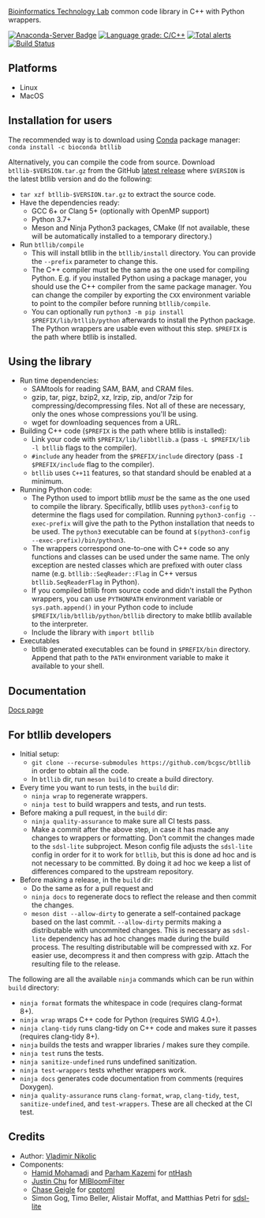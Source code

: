 [Bioinformatics Technology Lab](http://www.birollab.ca/) common code library in C++ with Python wrappers.

[![Anaconda-Server Badge](https://anaconda.org/bioconda/btllib/badges/version.svg)](https://anaconda.org/bioconda/btllib)
[![Language grade: C/C++](https://img.shields.io/lgtm/grade/cpp/g/bcgsc/btllib.svg?logo=lgtm&logoWidth=18)](https://lgtm.com/projects/g/bcgsc/btllib/context:cpp)
[![Total alerts](https://img.shields.io/lgtm/alerts/g/bcgsc/btllib.svg?logo=lgtm&logoWidth=18)](https://lgtm.com/projects/g/bcgsc/btllib/alerts/)
[![Build Status](https://dev.azure.com/bcgsc/btl_public/_apis/build/status/bcgsc.btllib)](https://dev.azure.com/bcgsc/btl_public/_build/latest?definitionId=1)

Platforms
---
- Linux
- MacOS

Installation for users
---
The recommended way is to download using [Conda](https://docs.conda.io/en/latest/) package manager:  
`conda install -c bioconda btllib`

Alternatively, you can compile the code from source. Download `btllib-$VERSION.tar.gz` from the GitHub [latest release](https://github.com/bcgsc/btllib/releases/latest) where `$VERSION` is the latest btllib version and do the following:
- `tar xzf btllib-$VERSION.tar.gz` to extract the source code.
- Have the dependencies ready:
  * GCC 6+ or Clang 5+ (optionally with OpenMP support)
  * Python 3.7+
  * Meson and Ninja Python3 packages, CMake (If not available, these will be automatically installed to a temporary directory.)
- Run `btllib/compile`
  * This will install btllib in the `btllib/install` directory. You can provide the `--prefix` parameter to change this.
  * The C++ compiler must be the same as the one used for compiling Python. E.g. if you installed Python using a package manager, you should use the C++ compiler from the same package manager. You can change the compiler by exporting the `CXX` environment variable to point to the compiler before running `btllib/compile`.
  * You can optionally run `python3 -m pip install $PREFIX/lib/btllib/python` afterwards to install the Python package. The Python wrappers are usable even without this step. `$PREFIX` is the path where btllib is installed.

Using the library
---
- Run time dependencies:
  * SAMtools for reading SAM, BAM, and CRAM files.
  * gzip, tar, pigz, bzip2, xz, lrzip, zip, and/or 7zip for compressing/decompressing files. Not all of these are necessary, only the ones whose compressions you'll be using. 
  * wget for downloading sequences from a URL.
- Building C++ code (`$PREFIX` is the path where btllib is installed):
  * Link your code with `$PREFIX/lib/libbtllib.a` (pass `-L $PREFIX/lib -l btllib` flags to the compiler).
  * `#include` any header from the `$PREFIX/include` directory (pass `-I $PREFIX/include` flag to the compiler).
  * `btllib` uses `C++11` features, so that standard should be enabled at a minimum.
- Running Python code:
  * The Python used to import btllib _must_ be the same as the one used to compile the library. Specifically, btllib uses `python3-config` to determine the flags used for compilation. Running `python3-config --exec-prefix` will give the path to the Python installation that needs to be used. The `python3` executable can be found at `$(python3-config --exec-prefix)/bin/python3`.
  * The wrappers correspond one-to-one with C++ code so any functions and classes can be used under the same name. The only exception are nested classes which are prefixed with outer class name (e.g. `btllib::SeqReader::Flag` in C++ versus `btllib.SeqReaderFlag` in Python).
  * If you compiled btllib from source code and didn't install the Python wrappers, you can use `PYTHONPATH` environment variable or `sys.path.append()` in your Python code to include `$PREFIX/lib/btllib/python/btllib` directory to make btllib available to the interpreter.
  * Include the library with `import btllib`
- Executables
  * btllib generated executables can be found in `$PREFIX/bin` directory. Append that path to the `PATH` environment variable to make it available to your shell.

Documentation
---
[Docs page](https://bcgsc.github.io/btllib/)

For btllib developers
---
- Initial setup:
  * `git clone --recurse-submodules https://github.com/bcgsc/btllib` in order to obtain all the code.
  * In `btllib` dir, run `meson build` to create a build directory.
- Every time you want to run tests, in the `build` dir:
  * `ninja wrap` to regenerate wrappers.
  * `ninja test` to build wrappers and tests, and run tests.
- Before making a pull request, in the `build` dir:
  * `ninja quality-assurance` to make sure all CI tests pass.
  * Make a commit after the above step, in case it has made any changes to wrappers or formatting. Don't commit the changes made to the `sdsl-lite` subproject. Meson config file adjusts the `sdsl-lite` config in order for it to work for `btllib`, but this is done ad hoc and is not necessary to be committed. By doing it ad hoc we keep a list of differences compared to the upstream repository.
- Before making a release, in the `build` dir:
  * Do the same as for a pull request and
  * `ninja docs` to regenerate docs to reflect the release and then commit the changes.
  * `meson dist --allow-dirty` to generate a self-contained package based on the last commit. `--allow-dirty` permits making a distributable with uncommited changes. This is necessary as `sdsl-lite` dependency has ad hoc changes made during the build process. The resulting distributable will be compressed with xz. For easier use, decompress it and then compress with gzip. Attach the resulting file to the release.

The following are all the available `ninja` commands which can be run within `build` directory:
- `ninja format` formats the whitespace in code (requires clang-format 8+).
- `ninja wrap` wraps C++ code for Python (requires SWIG 4.0+).
- `ninja clang-tidy` runs clang-tidy on C++ code and makes sure it passes (requires clang-tidy 8+).
- `ninja` builds the tests and wrapper libraries / makes sure they compile.
- `ninja test` runs the tests.
- `ninja sanitize-undefined` runs undefined sanitization.
- `ninja test-wrappers` tests whether wrappers work.
- `ninja docs` generates code documentation from comments (requires Doxygen).
- `ninja quality-assurance` runs `clang-format`, `wrap`, `clang-tidy`, `test`, `sanitize-undefined`, and `test-wrappers`. These are all checked at the CI test.

Credits
---
- Author: [Vladimir Nikolic](https://github.com/vlad0x00)
- Components:
  - [Hamid Mohamadi](https://github.com/mohamadi) and [Parham Kazemi](https://github.com/parham-k) for [ntHash](https://github.com/bcgsc/ntHash)
  - [Justin Chu](https://github.com/JustinChu) for [MIBloomFilter](https://github.com/bcgsc/btl_bloomfilter)
  - [Chase Geigle](https://github.com/skystrife) for [cpptoml](https://github.com/skystrife/cpptoml)
  - Simon Gog, Timo Beller, Alistair Moffat, and Matthias Petri for [sdsl-lite](https://github.com/simongog/sdsl-lite)